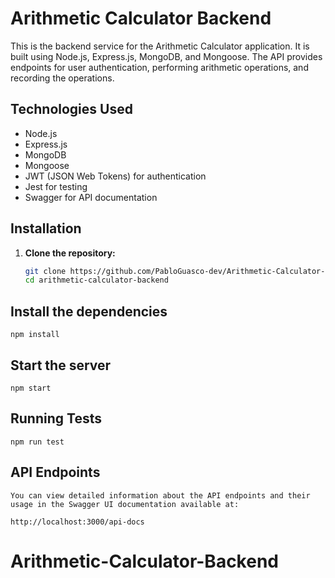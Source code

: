 # Arithmetic Calculator Backend

This is the backend service for the Arithmetic Calculator application. It is built using Node.js, Express.js, MongoDB, and Mongoose. The API provides endpoints for user authentication, performing arithmetic operations, and recording the operations.

## Technologies Used

- Node.js
- Express.js
- MongoDB
- Mongoose
- JWT (JSON Web Tokens) for authentication
- Jest for testing
- Swagger for API documentation

## Installation

1. **Clone the repository:**

   ```bash
   git clone https://github.com/PabloGuasco-dev/Arithmetic-Calculator-Backend.git
   cd arithmetic-calculator-backend


## Install the dependencies
    npm install

## Start the server

    npm start

## Running Tests
    npm run test

## API Endpoints
    You can view detailed information about the API endpoints and their usage in the Swagger UI documentation available at:

    http://localhost:3000/api-docs

# Arithmetic-Calculator-Backend
